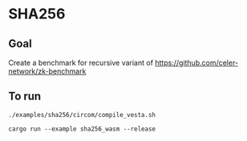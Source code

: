 # SHA256

## Goal

Create a benchmark for recursive variant of https://github.com/celer-network/zk-benchmark

## To run

`./examples/sha256/circom/compile_vesta.sh`

`cargo run --example sha256_wasm --release`